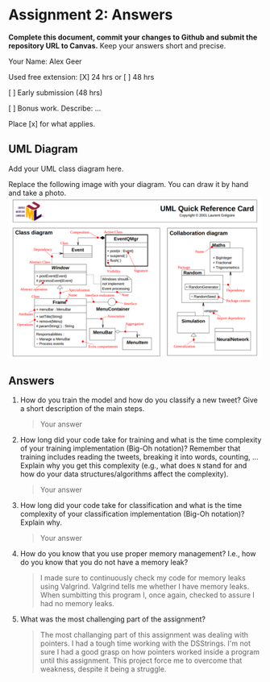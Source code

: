 # Assignment 2: Answers

**Complete this document, commit your changes to Github and submit the repository URL to Canvas.** Keep your answers short and precise.

Your Name: Alex Geer

Used free extension: [X] 24 hrs or [ ] 48 hrs

[ ] Early submission (48 hrs)

[ ] Bonus work. Describe: ...

Place [x] for what applies.


## UML Diagram

Add your UML class diagram here.

Replace the following image with your diagram. You can draw it by hand and take a photo.
![UML Class Diagram](UML_class.png)

## Answers

1. How do you train the model and how do you classify a new tweet? Give a short description of the main steps.

    > Your answer

2. How long did your code take for training and what is the time complexity of your training implementation (Big-Oh notation)? Remember that training includes reading the tweets, breaking it into words, counting, ... Explain why you get this complexity (e.g., what does `N` stand for and how do your data structures/algorithms affect the complexity).

   > Your answer

3. How long did your code take for classification and what is the time complexity of your classification implementation (Big-Oh notation)? Explain why.

   > Your answer

4. How do you know that you use proper memory management? I.e., how do you know that you do not have
   a memory leak?

   > I made sure to continuously check my code for memory leaks using Valgrind. Valgrind tells me whether I have memory leaks. When sumbitting this program I, once again, checked to assure I had no memory leaks.

5. What was the most challenging part of the assignment?

   > The most challanging part of this assignment was dealing with pointers. I had a tough time working with the DSStrings. I'm not sure I had a good grasp on how pointers worked inside a program until this assignment. This project force me to overcome that weakness, despite it being a struggle.